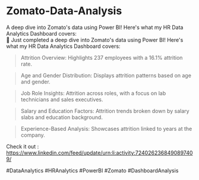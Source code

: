 # Zomato-Data-Analysis
A deep dive into Zomato's data using Power BI! Here's what my HR Data Analytics Dashboard covers:      
🚀 Just completed a deep dive into Zomato's data using Power BI! Here's what my HR Data Analytics Dashboard covers:



>Attrition Overview: Highlights 237 employees with a 16.1% attrition rate.

>Age and Gender Distribution: Displays attrition patterns based on age and gender.

>Job Role Insights: Attrition across roles, with a focus on lab technicians and sales executives.

>Salary and Education Factors: Attrition trends broken down by salary slabs and education background.

>Experience-Based Analysis: Showcases attrition linked to years at the company.
>
Check it out : https://www.linkedin.com/feed/update/urn:li:activity:7240262368490897409/

#DataAnalytics #HRAnalytics #PowerBI #Zomato #DashboardAnalysis
